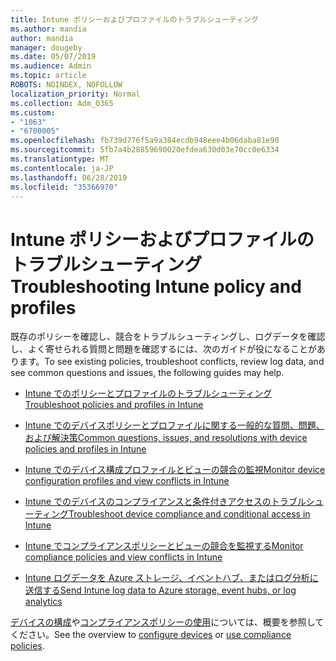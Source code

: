 ```yaml
---
title: Intune ポリシーおよびプロファイルのトラブルシューティング
ms.author: mandia
author: mandia
manager: dougeby
ms.date: 05/07/2019
ms.audience: Admin
ms.topic: article
ROBOTS: NOINDEX, NOFOLLOW
localization_priority: Normal
ms.collection: Adm_O365
ms.custom:
- "1063"
- "6700005"
ms.openlocfilehash: fb739d776f5a9a384ecdb948eee4b06daba81e90
ms.sourcegitcommit: 5fb7a4b28859690020efdea630d03e70cc0e6334
ms.translationtype: MT
ms.contentlocale: ja-JP
ms.lasthandoff: 06/28/2019
ms.locfileid: "35366970"
---
```

# <a name="troubleshooting-intune-policy-and-profiles"></a><span data-ttu-id="1bfed-102">Intune ポリシーおよびプロファイルのトラブルシューティング</span><span class="sxs-lookup"><span data-stu-id="1bfed-102">Troubleshooting Intune policy and profiles</span></span>

<span data-ttu-id="1bfed-103">既存のポリシーを確認し、競合をトラブルシューティングし、ログデータを確認し、よく寄せられる質問と問題を確認するには、次のガイドが役になることがあります。</span><span class="sxs-lookup"><span data-stu-id="1bfed-103">To see existing policies, troubleshoot conflicts, review log data, and see common questions and issues, the following guides may help.</span></span>

- [<span data-ttu-id="1bfed-104">Intune でのポリシーとプロファイルのトラブルシューティング</span><span class="sxs-lookup"><span data-stu-id="1bfed-104">Troubleshoot policies and profiles in Intune</span></span>](https://docs.microsoft.com/intune/troubleshoot-policies-in-microsoft-intune)

- [<span data-ttu-id="1bfed-105">Intune でのデバイスポリシーとプロファイルに関する一般的な質問、問題、および解決策</span><span class="sxs-lookup"><span data-stu-id="1bfed-105">Common questions, issues, and resolutions with device policies and profiles in Intune</span></span>](https://docs.microsoft.com/intune/device-profile-troubleshoot)

- [<span data-ttu-id="1bfed-106">Intune でのデバイス構成プロファイルとビューの競合の監視</span><span class="sxs-lookup"><span data-stu-id="1bfed-106">Monitor device configuration profiles and view conflicts in Intune</span></span>](https://docs.microsoft.com/intune/device-profile-monitor)

- [<span data-ttu-id="1bfed-107">Intune でのデバイスのコンプライアンスと条件付きアクセスのトラブルシューティング</span><span class="sxs-lookup"><span data-stu-id="1bfed-107">Troubleshoot device compliance and conditional access in Intune</span></span>](https://docs.microsoft.com/intune/troubleshoot-conditional-access)

- [<span data-ttu-id="1bfed-108">Intune でコンプライアンスポリシーとビューの競合を監視する</span><span class="sxs-lookup"><span data-stu-id="1bfed-108">Monitor compliance policies and view conflicts in Intune</span></span>](https://docs.microsoft.com/intune/compliance-policy-monitor)

- [<span data-ttu-id="1bfed-109">Intune ログデータを Azure ストレージ、イベントハブ、またはログ分析に送信する</span><span class="sxs-lookup"><span data-stu-id="1bfed-109">Send Intune log data to Azure storage, event hubs, or log analytics</span></span>](https://docs.microsoft.com/intune/review-logs-using-azure-monitor)

<span data-ttu-id="1bfed-110">[デバイスの構成](https://docs.microsoft.com/intune/device-profiles)や[コンプライアンスポリシーの使用](https://docs.microsoft.com/intune/device-compliance-get-started)については、概要を参照してください。</span><span class="sxs-lookup"><span data-stu-id="1bfed-110">See the overview to [configure devices](https://docs.microsoft.com/intune/device-profiles) or [use compliance policies](https://docs.microsoft.com/intune/device-compliance-get-started).</span></span>